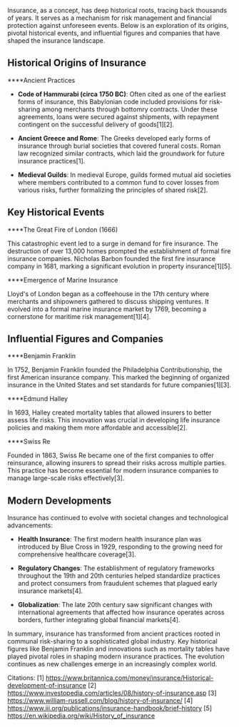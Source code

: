 Insurance, as a concept, has deep historical roots, tracing back thousands of years. It serves as a mechanism for risk management and financial protection against unforeseen events. Below is an exploration of its origins, pivotal historical events, and influential figures and companies that have shaped the insurance landscape.

## Historical Origins of Insurance

****Ancient Practices

- **Code of Hammurabi (circa 1750 BC)**: Often cited as one of the earliest forms of insurance, this Babylonian code included provisions for risk-sharing among merchants through bottomry contracts. Under these agreements, loans were secured against shipments, with repayment contingent on the successful delivery of goods[1][2].

- **Ancient Greece and Rome**: The Greeks developed early forms of insurance through burial societies that covered funeral costs. Roman law recognized similar contracts, which laid the groundwork for future insurance practices[1].

- **Medieval Guilds**: In medieval Europe, guilds formed mutual aid societies where members contributed to a common fund to cover losses from various risks, further formalizing the principles of shared risk[2].

## Key Historical Events

****The Great Fire of London (1666)

This catastrophic event led to a surge in demand for fire insurance. The destruction of over 13,000 homes prompted the establishment of formal fire insurance companies. Nicholas Barbon founded the first fire insurance company in 1681, marking a significant evolution in property insurance[1][5].

****Emergence of Marine Insurance

Lloyd's of London began as a coffeehouse in the 17th century where merchants and shipowners gathered to discuss shipping ventures. It evolved into a formal marine insurance market by 1769, becoming a cornerstone for maritime risk management[1][4].

## Influential Figures and Companies

****Benjamin Franklin

In 1752, Benjamin Franklin founded the Philadelphia Contributionship, the first American insurance company. This marked the beginning of organized insurance in the United States and set standards for future companies[1][3].

****Edmund Halley

In 1693, Halley created mortality tables that allowed insurers to better assess life risks. This innovation was crucial in developing life insurance policies and making them more affordable and accessible[2].

****Swiss Re

Founded in 1863, Swiss Re became one of the first companies to offer reinsurance, allowing insurers to spread their risks across multiple parties. This practice has become essential for modern insurance companies to manage large-scale risks effectively[3].

## Modern Developments

Insurance has continued to evolve with societal changes and technological advancements:

- **Health Insurance**: The first modern health insurance plan was introduced by Blue Cross in 1929, responding to the growing need for comprehensive healthcare coverage[3].

- **Regulatory Changes**: The establishment of regulatory frameworks throughout the 19th and 20th centuries helped standardize practices and protect consumers from fraudulent schemes that plagued early insurance markets[4].

- **Globalization**: The late 20th century saw significant changes with international agreements that affected how insurance operates across borders, further integrating global financial markets[4].

In summary, insurance has transformed from ancient practices rooted in communal risk-sharing to a sophisticated global industry. Key historical figures like Benjamin Franklin and innovations such as mortality tables have played pivotal roles in shaping modern insurance practices. The evolution continues as new challenges emerge in an increasingly complex world.

Citations:
[1] https://www.britannica.com/money/insurance/Historical-development-of-insurance
[2] https://www.investopedia.com/articles/08/history-of-insurance.asp
[3] https://www.william-russell.com/blog/history-of-insurance/
[4] https://www.iii.org/publications/insurance-handbook/brief-history
[5] https://en.wikipedia.org/wiki/History_of_insurance
